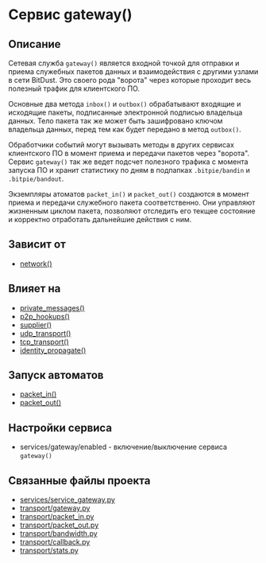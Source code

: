 # Сервис gateway()


## Описание
Сетевая служба `gateway()` является входной точкой для отправки и приема служебных пакетов данных и
взаимодействия с другими узлами в сети BitDust. Это своего рода "ворота" через которые проходит
весь полезный трафик для клиентского ПО.

Основные два метода `inbox()` и `outbox()` обрабатывают входящие и исходящие пакеты,
подписанные электронной подписью владельца данных.
Тело пакета так же может быть зашифровано ключом владельца данных, перед тем как будет
передано в метод `outbox()`.

Обработчики событий могут вызывать методы в других сервисах клиентского ПО в момент
приема и передачи пакетов через "ворота".
Сервис `gateway()` так же ведет подсчет полезного трафика с момента запуска ПО и хранит
статистику по дням в подпапках `.bitpie/bandin` и `.bitpie/bandout`.

Экземпляры атоматов `packet_in()` и `packet_out()` создаются в момент приема и
передачи служебного пакета соответственно. Они управляют жизненным циклом пакета,
позволяют отследить его текщее состояние и корректно отработать дальнейшие действия с ним.


## Зависит от
* [network()](services/service_network.md)


## Влияет на
* [private_messages()](services/service_private_messages.md)
* [p2p_hookups()](services/service_p2p_hookups.md)
* [supplier()](services/service_supplier.md)
* [udp_transport()](services/service_udp_transport.md)
* [tcp_transport()](services/service_tcp_transport.md)
* [identity_propagate()](services/service_identity_propagate.md)


## Запуск автоматов
* [packet_in()](transport/packet_in.md)
* [packet_out()](transport/packet_out.md)


## Настройки сервиса
* services/gateway/enabled - включение/выключение сервиса `gateway()`


## Связанные файлы проекта
* [services/service_gateway.py](services/service_gateway.py)
* [transport/gateway.py](transport/gateway.py)
* [transport/packet_in.py](transport/packet_in.py)
* [transport/packet_out.py](transport/packet_out.py)
* [transport/bandwidth.py](transport/bandwidth.py)
* [transport/callback.py](transport/callback.py)
* [transport/stats.py](transport/stats.py)



